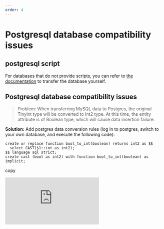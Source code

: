 ```yaml
---
order: 4
---
```


# Postgresql database compatibility issues

## postgresql script

For databases that do not provide scripts, you can refer to [the documentation](https://my.oschina.net/jeecg/blog/4905722) to transfer the database yourself.

## Postgresql database compatibility issues

> Problem: When transferring MySQL data to Postgres, the original Tinyint type will be converted to Int2 type. At this time, the entity attribute is of Boolean type, which will cause data insertion failure.

**Solution:** Add postgres data conversion rules (log in to postgres, switch to your own database, and execute the following code):

```
create or replace function bool_to_int(boolean) returns int2 as $$
  select CAST($1::int as int2);
$$ language sql strict;
create cast (bool as int2) with function bool_to_int(boolean) as implicit;
```

copy

![](https://lfs.k.topthink.com/lfs/c283ba7ac4391351a9a7120667917cb3500884efc988be6c498c59a9716e05e9.dat)
